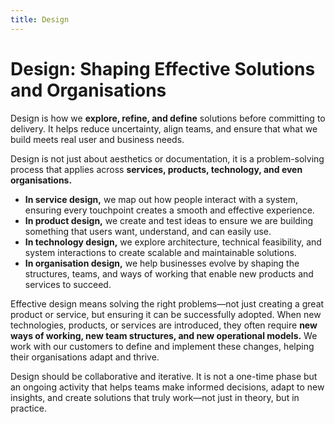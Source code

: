 ```yaml
---
title: Design
---
```

# Design: Shaping Effective Solutions and Organisations
Design is how we **explore, refine, and define** solutions before committing to delivery. It helps reduce uncertainty, align teams, and ensure that what we build meets real user and business needs.

Design is not just about aesthetics or documentation, it is a problem-solving process that applies across **services, products, technology, and even organisations.**

* **In service design,** we map out how people interact with a system, ensuring every touchpoint creates a smooth and effective experience.
* **In product design,** we create and test ideas to ensure we are building something that users want, understand, and can easily use.
* **In technology design,** we explore architecture, technical feasibility, and system interactions to create scalable and maintainable solutions.
* **In organisation design,** we help businesses evolve by shaping the structures, teams, and ways of working that enable new products and services to succeed.

Effective design means solving the right problems—not just creating a great product or service, but ensuring it can be successfully adopted. When new technologies, products, or services are introduced, they often require **new ways of working, new team structures, and new operational models.** We work with our customers to define and implement these changes, helping their organisations adapt and thrive.

Design should be collaborative and iterative. It is not a one-time phase but an ongoing activity that helps teams make informed decisions, adapt to new insights, and create solutions that truly work—not just in theory, but in practice.
